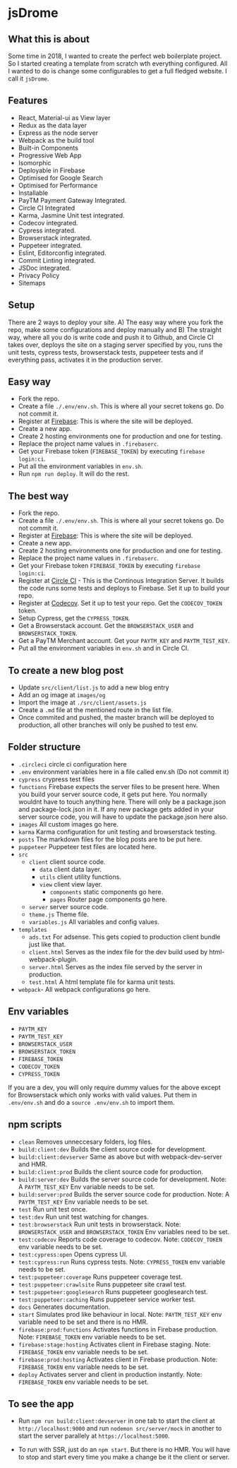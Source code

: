 # jsDrome

## What this is about

Some time in 2018, I wanted to create the perfect web boilerplate project. So I started creating a template from scratch wth everything configured. All I wanted to do is change some configurables to get a full fledged website. I call it `jsDrome`.

## Features
 - React, Material-ui as View layer
 - Redux as the data layer
 - Express as the node server
 - Webpack as the build tool
 - Built-in Components
 - Progressive Web App
 - Isomorphic
 - Deployable in Firebase
 - Optimised for Google Search
 - Optimised for Performance
 - Installable
 - PayTM Payment Gateway Integrated.
 - Circle CI Integrated
 - Karma, Jasmine Unit test integrated.
 - Codecov integrated.
 - Cypress integrated.
 - Browserstack integrated.
 - Puppeteer integrated.
 - Eslint, Editorconfig integrated.
 - Commit Linting integrated.
 - JSDoc integrated.
 - Privacy Policy
 - Sitemaps

## Setup

There are 2 ways to deploy your site. A) The easy way where you fork the repo, make some configurations and deploy manually and B) The straight way, where all you do is write code and push it to Github, and Circle CI takes over, deploys the site on a staging server specified by you, runs the unit tests, cypress tests, browserstack tests, puppeteer tests and if everything pass, activates it in the production server.

## Easy way

 - Fork the repo.
 - Create a file `./.env/env.sh`. This is where all your secret tokens go. Do not commit it.
 - Register at [Firebase](https://firebase.google.com/): This is where the site will be deployed.
 - Create a new app.
 - Create 2 hosting environments one for production and one for testing.
 - Replace the project name values in `.firebaserc`.
 - Get your Firebase token (`FIREBASE_TOKEN`) by executing `firebase login:ci`.
 - Put all the environment variables in `env.sh`.
 - Run `npm run deploy`. It will do the rest.

## The best way

 - Fork the repo.
 - Create a file `./.env/env.sh`. This is where all your secret tokens go. Do not commit it.
 - Register at [Firebase](https://firebase.google.com/): This is where the site will be deployed.
 - Create a new app.
 - Create 2 hosting environments one for production and one for testing.
 - Replace the project name values in `.firebaserc`.
 - Get your Firebase token `FIREBASE_TOKEN` by executing `firebase login:ci`.
 - Register at [Circle CI](https://cicleci.com) - This is the Continous Integration Server. It builds the code runs some tests and deploys to Firebase. Set it up to build your repo.
 - Register at [Codecov](https://codecov.io). Set it up to test your repo. Get the `CODECOV_TOKEN` token.
 - Setup Cypress, get the `CYPRESS_TOKEN`.
 - Get a Browserstack account. Get the `BROWSERSTACK_USER` and `BROWSERSTACK_TOKEN`.
 - Get a PayTM Merchant account. Get your `PAYTM_KEY` and `PAYTM_TEST_KEY`.
 - Put all the environment variables in `env.sh` and in Circle CI.


## To create a new blog post

 - Update `src/client/list.js` to add a new blog entry
 - Add an og image at `images/og`
 - Import the image at `./src/client/assets.js`
 - Create a `.md` file at the mentioned route in the list file.
 - Once commited and pushed, the master branch will be deployed to production, all other branches will only be pushed to test env.


## Folder structure

- `.circleci` circle ci configuration here
- `.env` environment variables here in a file called env.sh (Do not commit it)
- `cypress` crypress test files
- `functions` Firebase expects the server files to be present here. When you build your server source code, it gets put here. You normally wouldnt have to touch anything here. There will only be a package.json and package-lock.json in it. If any new package gets added in your server source code, you will have to update the package.json here also.
- `images` All custom images go here.
- `karma` Karma configuration for unit testing and browserstack testing.
- `posts` The markdown files for the blog posts are to be put here.
- `puppeteer` Puppeteer test files are located here.
- `src`
   - `client` client source code.
     - `data` client data layer.
     - `utils` client utility functions.
     - `view` client view layer.
       - `components` static components go here.
       - `pages` Router page components go here.
   - `server` server source code.
   - `theme.js` Theme file.
   - `variables.js` All variables and config values.
- `templates`
   - `ads.txt` For adsense. This gets copied to production client bundle just like that.
   - `client.html` Serves as the index file for the dev build used by html-webpack-plugin.
   - `server.html` Serves as the index file served by the server in production.
   - `test.html` A html template file for karma unit tests.
 - `webpack`- All webpack configurations go here.


## Env variables

- `PAYTM_KEY`
- `PAYTM_TEST_KEY`
- `BROWSERSTACK_USER`
- `BROWSERSTACK_TOKEN`
- `FIREBASE_TOKEN`
- `CODECOV_TOKEN`
- `CYPRESS_TOKEN`

 If you are a dev, you will only require dummy values for the above except for Browserstack which only works with valid values. Put them in `.env/env.sh` and do a `source .env/env.sh` to import them.


## npm scripts
 - `clean` Removes unneccesary folders, log files.
 - `build:client:dev` Builds the client source code for development.
 - `build:client:devserver` Same as above but with webpack-dev-server and HMR.
 - `build:client:prod` Builds the client source code for production.
 - `build:server:dev` Builds the server source code for development. Note: A `PAYTM_TEST_KEY` Env variable needs to be set.
 - `build:server:prod` Builds the server source code for production. Note: A `PAYTM_TEST_KEY` Env variable needs to be set.
 - `test` Run unit test once.
 - `test:dev` Run unit test watching for changes.
 - `test:browserstack` Run unit tests in browserstack. Note: `BROWSERSTACK_USER` and `BROWSERSTACK_TOKEN` Env variables need to be set.
 - `test:codecov` Reports code coverage to codecov. Note: `CODECOV_TOKEN` env variable needs to be set.
 - `test:cypress:open` Opens cypress UI.
 - `test:cypress:run`  Runs cypress tests. Note: `CYPRESS_TOKEN` env variable needs to be set.
 - `test:puppeteer:coverage` Runs puppeteer coverage test.
 - `test:puppeteer:crawlsite` Runs puppeteer site crawl test.
 - `test:puppeteer:googlesearch` Runs puppeteer googlesearch test.
 - `test:puppeteer:caching` Runs puppeteer service worker test.
 - `docs` Generates documentation.
 - `start` Simulates prod like behaviour in local. Note: `PAYTM_TEST_KEY` env variable need to be set and there is no HMR.
 - `firebase:prod:functions` Activates functions in Firebase production. Note: `FIREBASE_TOKEN` env variable needs to be set.
 - `firebase:stage:hosting` Activates client in Firebase staging. Note: `FIREBASE_TOKEN` env variable needs to be set.
 - `firebase:prod:hosting` Activates client in Firebase production. Note: `FIREBASE_TOKEN` env variable needs to be set.
 - `deploy` Activates server and client in production instantly. Note: `FIREBASE_TOKEN` env variable needs to be set.

## To see the app

- Run `npm run build:client:devserver` in one tab to start the client at `http://localhost:9000` and run `nodemon src/server/mock` in another to start the server parallely at `https://localhost:5000`.

- To run with SSR, just do an `npm start`. But there is no HMR. You will have to stop and start every time you make a change be it the client or server.
